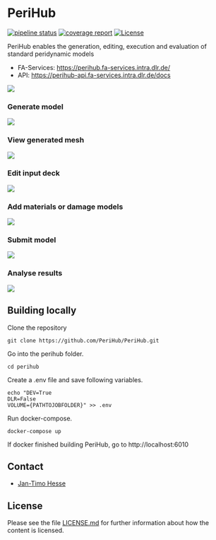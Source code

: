 <!--
SPDX-FileCopyrightText: 2023 PeriHub <https://github.com/PeriHub>

SPDX-License-Identifier: Apache-2.0
-->

# PeriHub

[![pipeline status](https://gitlab.dlr.de/fa_sw/peridynamik/PeriHub/badges/main/pipeline.svg)](https://gitlab.dlr.de/fa_sw/peridynamik/PeriHub/-/commits/main)
[![coverage report](https://gitlab.dlr.de/fa_sw/peridynamik/PeriHub/badges/main/coverage.svg)](https://gitlab.dlr.de/fa_sw/peridynamik/PeriHub/-/commits/main)
[![License](https://img.shields.io/badge/License-BSD-blue.svg)](https://gitlab.dlr.de/fa_sw/peridynamik/PeriHub/-/blob/main/LICENSE)


PeriHub enables the generation, editing, execution and evaluation of standard peridynamic models

- FA-Services: https://perihub.fa-services.intra.dlr.de/
- API: https://perihub-api.fa-services.intra.dlr.de/docs

![](backend/app/public/images/PeriHub.drawio.png)

### Generate model
![](backend/app/public/gif/generateModel.gif)
### View generated mesh
![](backend/app/public/gif/viewMesh.gif)
### Edit input deck
![](backend/app/public/gif/editInputDeck.gif)
### Add materials or damage models
![](backend/app/public/gif/addMaterialDamage.gif)
### Submit model
![](backend/app/public/gif/runModel.gif)
### Analyse results
![](backend/app/public/gif/analyseResults.gif)


## Building locally
Clone the repository
```
git clone https://github.com/PeriHub/PeriHub.git
```
Go into the perihub folder.
```
cd perihub
```
Create a .env file and save following variables.
```
echo "DEV=True
DLR=False
VOLUME={PATHTOJOBFOLDER}" >> .env
```
Run docker-compose.
```
docker-compose up
```
If docker finished building PeriHub, go to http://localhost:6010
## Contact
* [Jan-Timo Hesse](mailto:Jan-Timo.Hesse@dlr.de)

## License

Please see the file [LICENSE.md](LICENSE.md) for further information about how the content is licensed.
